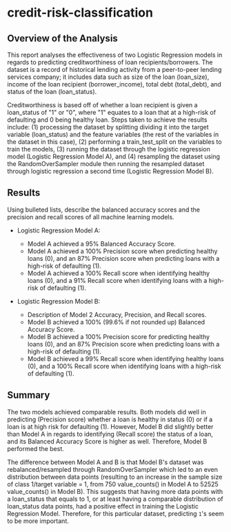 # credit-risk-classification
 
## Overview of the Analysis

This report analyses the effectiveness of two Logistic Regression models in regards to predicting creditworthiness of loan recipients/borrowers. The dataset is a record of historical lending activity from a peer-to-peer lending services company; it includes data such as size of the loan (loan_size), income of the loan recipient (borrower_income), total debt (total_debt), and status of the loan (loan_status).

Creditworthiness is based off of whether a loan recipient is given a loan_status of "1" or "0", where "1" equates to a loan that at a high-risk of defaulting and 0 being healthy loan. Steps taken to achieve the results include: (1) processing the dataset by splitting dividing it into the target variable (loan_status) and the feature variables (the rest of the variables in the dataset in this case), (2) performing a train_test_split on the variables to train the models, (3) running the dataset through the logistic regression model (Logistic Regression Model A), and (4) resampling the dataset using the RandomOverSampler module then running the resampled dataset through logistic regression a second time (Logistic Regression Model B).   

## Results

Using bulleted lists, describe the balanced accuracy scores and the precision and recall scores of all machine learning models.

* Logistic Regression Model A:
  * Model A achieved a 95% Balanced Accuracy Score.
  * Model A achieved a 100% Precision score when predicting healthy loans (0), and an 87% Precision score when predicting loans with a high-risk of defaulting (1).
  * Model A achieved a 100% Recall score when identifying healthy loans (0), and a 91% Recall score when identifying loans with a high-risk of defaulting (1).
    
* Logistic Regression Model B:
  * Description of Model 2 Accuracy, Precision, and Recall scores.
  * Model B achieved a 100% (99.6% if not rounded up) Balanced Accuracy Score.
  * Model B achieved a 100% Precision score for predicting healthy loans (0), and an 87% Precision score when predicting loans with a high-risk of defaulting (1).
  * Model B achieved a 99% Recall score when identifying healthy loans (0), and a 100% Recall score when identifying loans with a high-risk of defaulting (1).

## Summary

The two models achieved comparable results. Both models did well in predicting (Precision score) whether a loan is healthy in status (0) or if a loan is at high risk for defaulting (1). However, Model B did slightly better than Model A in regards to identifying (Recall score) the status of a loan, and its Balanced Accuracy Score is higher as well. Therefore, Model B performed the best.

The difference between Model A and B is that Model B's dataset was rebalanced/resampled through RandomOverSampler which led to an even distribution between data points (resulting to an increase in the sample size of class 1/target variable = 1, from 750 value_counts() in Model A to 52525 value_counts() in Model B). This suggests that having more data points with a loan_status that equals to 1, or at least having a comparable distribution of loan_status data points,  had a positive effect in training the Logistic Regression Model. Therefore, for this particular dataset, predicting `1`'s seem to be more important. 
